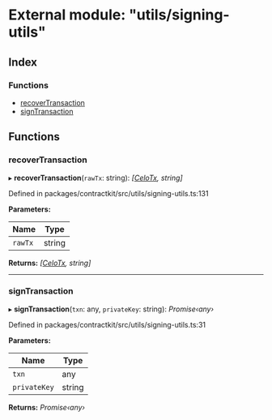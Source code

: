 # External module: "utils/signing-utils"

## Index

### Functions

* [recoverTransaction](_utils_signing_utils_.md#recovertransaction)
* [signTransaction](_utils_signing_utils_.md#signtransaction)

## Functions

###  recoverTransaction

▸ **recoverTransaction**(`rawTx`: string): *[[CeloTx](../interfaces/_utils_tx_signing_.celotx.md), string]*

Defined in packages/contractkit/src/utils/signing-utils.ts:131

**Parameters:**

Name | Type |
------ | ------ |
`rawTx` | string |

**Returns:** *[[CeloTx](../interfaces/_utils_tx_signing_.celotx.md), string]*

___

###  signTransaction

▸ **signTransaction**(`txn`: any, `privateKey`: string): *Promise‹any›*

Defined in packages/contractkit/src/utils/signing-utils.ts:31

**Parameters:**

Name | Type |
------ | ------ |
`txn` | any |
`privateKey` | string |

**Returns:** *Promise‹any›*
